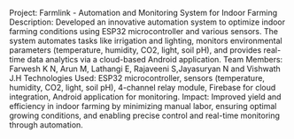 Project: Farmlink - Automation and Monitoring System for Indoor Farming
Description: Developed an innovative automation system to optimize indoor farming conditions using ESP32 microcontroller and various sensors. The system automates tasks like irrigation and lighting, monitors environmental parameters (temperature, humidity, CO2, light, soil pH), and provides real-time data analytics via a cloud-based Android application.
Team Members: Farwesh K N, Arun M, Lathangi E, Rajaveeni S,Jayasuryan N and Vishwath J.H
Technologies Used: ESP32 microcontroller, sensors (temperature, humidity, CO2, light, soil pH), 4-channel relay module, Firebase for cloud integration, Android application for monitoring.
Impact: Improved yield and efficiency in indoor farming by minimizing manual labor, ensuring optimal growing conditions, and enabling precise control and real-time monitoring through automation.

